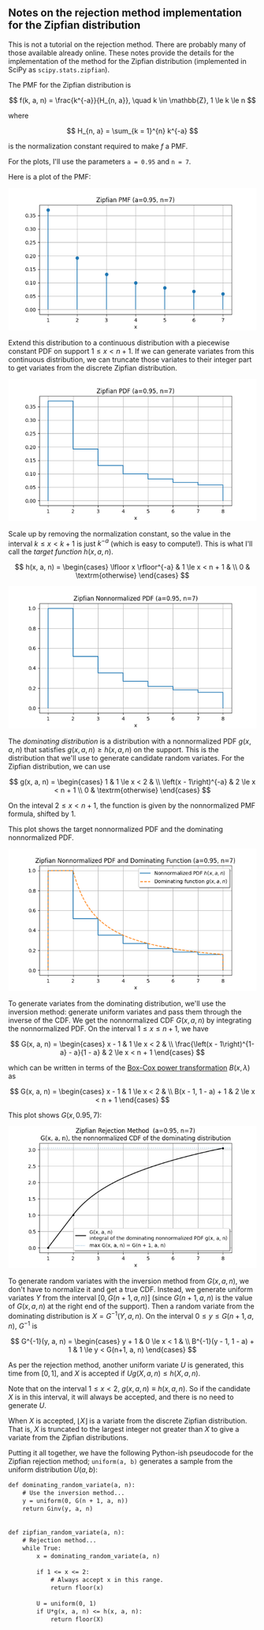 Notes on the rejection method implementation for the Zipfian distribution
-------------------------------------------------------------------------

This is not a tutorial on the rejection method.  There are probably many of
those available already online.  These notes provide the details for the
implementation of the method for the Zipfian distribution (implemented in
SciPy as `scipy.stats.zipfian`).

The PMF for the Zipfian distribution is

$$
    f(k, a, n) = \frac{k^{-a}}{H_{n, a}}, \quad k \in \mathbb{Z}, 1 \le k \le n
$$

where

$$
    H_{n, a} = \sum_{k = 1}^{n} k^{-a}
$$

is the normalization constant required to make $f$ a PMF.

For the plots, I'll use the parameters `a = 0.95` and `n = 7`.

Here is a plot of the PMF:

![](https://github.com/WarrenWeckesser/experiments/blob/main/python/numpy/random-cython/docs/zipfian_pmf.png)

Extend this distribution to a continuous distribution with a piecewise constant PDF
on support $1 \le x \lt n + 1$.  If we can generate variates from this continuous
distribution, we can truncate those variates to their integer part to get variates
from the discrete Zipfian distribution.

![](https://github.com/WarrenWeckesser/experiments/blob/main/python/numpy/random-cython/docs/zipfian_pdf.png)

Scale up by removing the normalization constant, so the value in the interval
$k \le x < k + 1$ is just $k^{-a}$ (which is easy to compute!).  This is what
I'll call the *target function* $h(x, a, n)$.

$$
    h(x, a, n) =
        \begin{cases}
          \lfloor x \rfloor^{-a}  & 1 \le x < n + 1 &       \\
          0                       & \textrm{otherwise}
        \end{cases}
$$

![](https://github.com/WarrenWeckesser/experiments/blob/main/python/numpy/random-cython/docs/zipfian_nnpdf.png)

The *dominating distribution* is a distribution with a nonnormalized PDF $g(x, a, n)$ that
satisfies $g(x, a, n) \ge h(x, a, n)$ on the support.  This is the distribution that we'll
use to generate candidate random variates.  For the Zipfian distribution, we can use

$$
    g(x, a, n)
     = \begin{cases}
         1                       & 1 \le x < 2 &       \\
         \left(x - 1\right)^{-a} & 2 \le x < n + 1     \\
         0                       & \textrm{otherwise}
       \end{cases}
$$

On the inteval $2 \le x < n + 1$, the function is given by the
nonnormalized PMF formula, shifted by 1.

This plot shows the target nonnormalized PDF and the dominating nonnormalized PDF.

![](https://github.com/WarrenWeckesser/experiments/blob/main/python/numpy/random-cython/docs/zipfian_nnpdf_and_dom.png)

To generate variates from the dominating distribution, we'll use the inversion method:
generate uniform variates and pass them through the inverse of the CDF.  We get the
nonnormalized CDF $G(x, a, n)$ by integrating the nonnormalized PDF.  On the interval
$1 \le x \le n + 1$, we have

$$
    G(x, a, n)
     = \begin{cases}
         x - 1                                      & 1 \le x < 2 &       \\
         \frac{\left(x - 1\right)^{1-a} - a}{1 - a} & 2 \le x < n + 1
       \end{cases}
$$

which can be written in terms of the
[Box-Cox power transformation](https://docs.scipy.org/doc/scipy/reference/generated/scipy.stats.boxcox.html)
$B(x, \lambda)$ as

$$
    G(x, a, n)
     = \begin{cases}
         x - 1                & 1 \le x < 2 &     \\
         B(x - 1, 1 - a) + 1  & 2 \le x < n + 1
       \end{cases}
$$

This plot shows $G(x, 0.95, 7)$:

![](https://github.com/WarrenWeckesser/experiments/blob/main/python/numpy/random-cython/docs/zipfian_dom_nncdf.png)

To generate random variates with the inversion method from $G(x, a, n)$, we don't
have to normalize it and get a true CDF. Instead, we generate uniform variates $Y$
from the interval $[0, G(n+1, a, n)]$ (since $G(n+1, a, n)$ is the value of
$G(x, a, n)$ at the right end of the support).  Then a random variate from the
dominating distribution is $X = G^{-1}(Y, a, n)$.  On the interval $0 \le y \le G(n+1, a, n)$,
$G^{-1}$ is

$$
    G^{-1}(y, a, n) =
        \begin{cases}
            y + 1                     & 0 \le x < 1 &     \\
            B^{-1}(y - 1, 1 - a) + 1  & 1 \le y < G(n+1, a, n)
       \end{cases}
$$

As per the rejection method, another uniform variate $U$ is generated, this time
from $[0, 1]$, and $X$ is accepted if $U g(X, a, n) \le h(X, a, n)$.

Note that on the interval $1 \le x \lt 2$, $g(x, a, n) \equiv h(x, a, n)$.
So if the candidate $X$ is in this interval, it will always be accepted, and
there is no need to generate $U$.

When $X$ is accepted, $\lfloor X \rfloor$ is a variate from the discrete
Zipfian distribution. That is, $X$ is truncated to the largest integer not
greater than $X$ to give a variate from the Zipfian distributions.

Putting it all together, we have the following Python-ish pseudocode for
the Zipfian rejection method; `uniform(a, b)` generates a sample from the
uniform distribution $U(a, b)$:

```
def dominating_random_variate(a, n):
    # Use the inversion method...
    y = uniform(0, G(n + 1, a, n))
    return Ginv(y, a, n)


def zipfian_random_variate(a, n):
    # Rejection method...
    while True:
        x = dominating_random_variate(a, n)

        if 1 <= x <= 2:
            # Always accept x in this range.
            return floor(x)
        
        U = uniform(0, 1)
        if U*g(x, a, n) <= h(x, a, n):
            return floor(X)
```